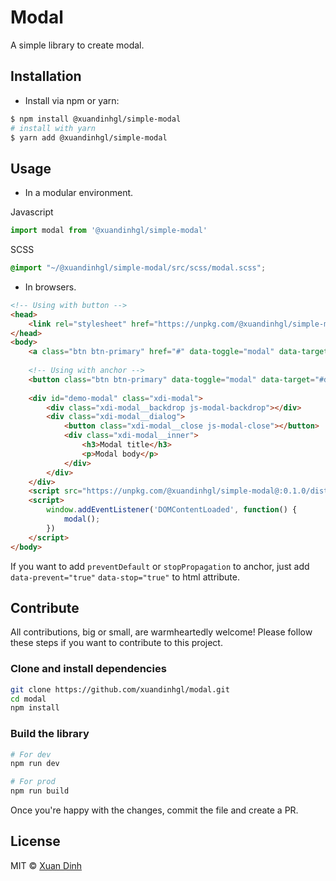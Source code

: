 # Modal

A simple library to create modal.


## Installation

- Install via npm or yarn:

```bash
$ npm install @xuandinhgl/simple-modal
# install with yarn
$ yarn add @xuandinhgl/simple-modal
```

## Usage

- In a modular environment.

Javascript
```js
import modal from '@xuandinhgl/simple-modal'
```

SCSS
```scss
@import "~/@xuandinhgl/simple-modal/src/scss/modal.scss";
```

- In browsers.
```html
<!-- Using with button -->
<head>
    <link rel="stylesheet" href="https://unpkg.com/@xuandinhgl/simple-modal@:0.1.0/dist/css/modal.css">
</head>
<body>
    <a class="btn btn-primary" href="#" data-toggle="modal" data-target="#demo-modal">Open modal</a>
    
    <!-- Using with anchor -->
    <button class="btn btn-primary" data-toggle="modal" data-target="#demo-modal">Open modal</button>
    
    <div id="demo-modal" class="xdi-modal">
        <div class="xdi-modal__backdrop js-modal-backdrop"></div>
        <div class="xdi-modal__dialog">
            <button class="xdi-modal__close js-modal-close"></button>
            <div class="xdi-modal__inner">
                <h3>Modal title</h3>
                <p>Modal body</p>
            </div>
        </div>
    </div>
    <script src="https://unpkg.com/@xuandinhgl/simple-modal@:0.1.0/dist/js/modal.umd.js"></script>
    <script>
        window.addEventListener('DOMContentLoaded', function() {
            modal();
        })
    </script>
</body>
```

If you want to add `preventDefault` or `stopPropagation` to anchor, just add `data-prevent="true"`
`data-stop="true"` to html attribute.

## Contribute

All contributions, big or small, are warmheartedly welcome! Please follow these steps if you want to contribute to this project.

### Clone and install dependencies

```bash
git clone https://github.com/xuandinhgl/modal.git
cd modal
npm install
```

### Build the library

```bash
# For dev
npm run dev

# For prod
npm run build
```

Once you're happy with the changes, commit the file and create a PR.

## License
MIT © [Xuan Dinh](https://github.com/xuandinhgl)

